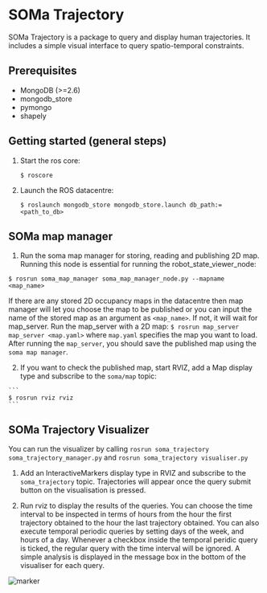 SOMa Trajectory
====

SOMa Trajectory is a package to query and display human trajectories.
It includes a simple visual interface to query spatio-temporal constraints.

Prerequisites
-------------

- MongoDB (>=2.6)
- mongodb_store
- pymongo
- shapely


Getting started (general steps)
-------------------------------
1. Start the ros core:

    ```
   $ roscore
    ```
2. Launch the ROS datacentre:

    ```
    $ roslaunch mongodb_store mongodb_store.launch db_path:=<path_to_db>

    ```

SOMa map manager
-----------------
  1. Run the soma map manager for storing, reading and publishing 2D map. Running this node is essential for running the robot_state_viewer_node:
  ```
  $ rosrun soma_map_manager soma_map_manager_node.py --mapname <map_name>
  ```
  If there are any stored 2D occupancy maps in the datacentre then map manager will let you choose the map to be published or you can input the name of the stored map as an argument as ```<map_name>```. If not, it will wait for map_server. Run the map_server with a 2D map:
    ```
    $ rosrun map_server map_server <map.yaml>
    ```
  where `map.yaml` specifies the map you want to load. After running the `map_server`, you should save the published map using the `soma map manager`.

  2. If you want to check the published map, start RVIZ, add a Map display type and subscribe to the `soma/map` topic:

    ```
    $ rosrun rviz rviz
    ```


SOMa Trajectory Visualizer
---------------
You can run the visualizer by calling ```rosrun soma_trajectory soma_trajectory_manager.py``` and ```rosrun soma_trajectory visualiser.py```

1. Add an InteractiveMarkers display type in RVIZ and subscribe to the `soma_trajectory` topic. Trajectories will appear once the query submit button on the visualisation is pressed.

2. Run rviz to display the results of the queries. You can choose the time interval to be inspected in terms of hours from the hour the first trajectory obtained to the hour the last trajectory obtained. You can also execute temporal periodic queries by setting days of the week, and hours of a day. Whenever a checkbox inside the temporal peridic query is ticked, the regular query with the time interval will be ignored. A simple analysis is displayed in the message box in the bottom of the visualiser for each query.

![marker](https://github.com/strands-project/soma/blob/indigo-devel/soma_trajectory/doc/soma_trajectory.png)

